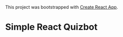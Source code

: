 This project was bootstrapped with [Create React App](https://github.com/facebookincubator/create-react-app).

# Simple React Quizbot
